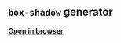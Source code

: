 ## ``box-shadow`` generator
**[Open in browser](https://thundiverter.github.io/projects/box-shadow%20generator/index.html)**
